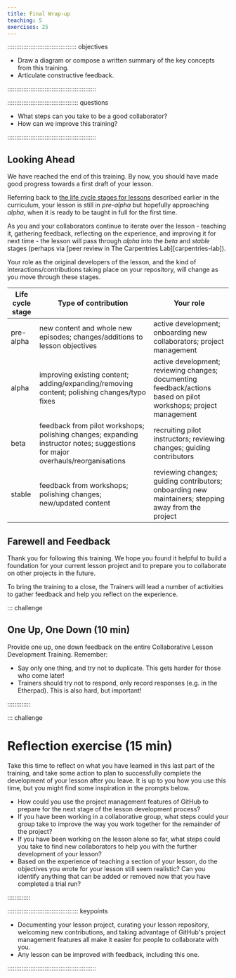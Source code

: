 ```yaml
---
title: Final Wrap-up
teaching: 5
exercises: 25
---
```


::::::::::::::::::::::::::::::::::::::: objectives

- Draw a diagram or compose a written summary of the key concepts from this training.
- Articulate constructive feedback.

::::::::::::::::::::::::::::::::::::::::::::::::::

:::::::::::::::::::::::::::::::::::::::: questions

- What steps can you take to be a good collaborator?
- How can we improve this training?

::::::::::::::::::::::::::::::::::::::::::::::::::


## Looking Ahead

We have reached the end of this training.
By now, you should have made good progress towards a first draft of your lesson.

Referring back to [the life cycle stages for lessons](19-operations.md) 
described earlier in the curriculum, 
your lesson is still in _pre-alpha_ but hopefully approaching _alpha_,
when it is ready to be taught in full for the first time.

As you and your collaborators continue to iterate over the lesson -
teaching it, gathering feedback, reflecting on the experience, 
and improving it for next time -
the lesson will pass through _alpha_ into the _beta_ and _stable_ stages
(perhaps via [peer review in The Carpentries Lab][carpentries-lab]).

Your role as the original developers of the lesson,
and the kind of interactions/contributions taking place on your repository,
will change as you move through these stages.

| Life cycle stage | Type of contribution | Your role |
|------------------|----------------------|-----------|
| pre-alpha        | new content and whole new episodes; changes/additions to lesson objectives | active development; onboarding new collaborators; project management |
| alpha            | improving existing content; adding/expanding/removing content; polishing changes/typo fixes | active development; reviewing changes; documenting feedback/actions based on pilot workshops; project management |
| beta             | feedback from pilot workshops; polishing changes; expanding instructor notes; suggestions for major overhauls/reorganisations | recruiting pilot instructors; reviewing changes; guiding contributors |
| stable           | feedback from workshops; polishing changes; new/updated content | reviewing changes; guiding contributors; onboarding new maintainers; stepping away from the project |

## Farewell and Feedback

Thank you for following this training.
We hope you found it helpful to build a foundation for your current lesson project
and to prepare you to collaborate on other projects in the future.

To bring the training to a close, 
the Trainers will lead a number of activities to gather feedback 
and help you reflect on the experience.

::: challenge

## One Up, One Down (10 min)

Provide one up, one down feedback on the entire Collaborative Lesson Development Training. 
Remember:

- Say only one thing, and try not to duplicate.
  This gets harder for those who come later!
- Trainers should try not to respond, only record responses (e.g. in the Etherpad). 
  This is also hard, but important!

:::::::::::::


::: challenge

# Reflection exercise (15 min)

Take this time to reflect on what you have learned in this last part of the training,
and take some action to plan to successfully complete the development of your lesson
after you leave.
It is up to you how you use this time, but you might find some inspiration in the prompts below.

- How could you use the project management features of GitHub to 
  prepare for the next stage of the lesson development process?
- If you have been working in a collaborative group,
  what steps could your group take to improve the way you work together
  for the remainder of the project?
- If you have been working on the lesson alone so far,
  what steps could you take to find new collaborators to help you 
  with the further development of your lesson?
- Based on the experience of teaching a section of your lesson,
  do the objectives you wrote for your lesson still seem realistic?
  Can you identify anything that can be added or removed 
  now that you have completed a trial run?

:::::::::::::


:::::::::::::::::::::::::::::::::::::::: keypoints

- Documenting your lesson project, curating your lesson repository, welcoming new contributions, and taking advantage of GitHub's project management features all make it easier for people to collaborate with you.
- Any lesson can be improved with feedback, including this one.

::::::::::::::::::::::::::::::::::::::::::::::::::


